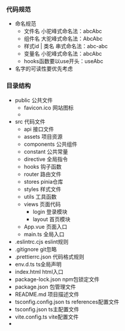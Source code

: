 ### 代码规范

* 命名规范
  * 文件名 小驼峰式命名法：abcAbc
  * 组件名 大驼峰式命名法：AbcAbc
  * 样式id | 类名 串式命名法：abc-abc
  * 变量名 小驼峰式命名法：abcAbc
  * hooks函数要以use开头：useAbc
* 名字的可读性要优先考虑

### 目录结构

* public				公共文件
  * favicon.ico			网站图标
  * 
* src					代码文件
  * api					接口文件
  * assets				项目资源
  * components			公共组件
  * constant				公共常量
  * directive				全局指令
  * hooks				钩子函数
  * router				路由文件
  * stores				pinia仓库
  * styles				样式文件
  * utils					工具函数
  * views				页面代码
    * login				登录模块
    * layout				首页模块
  * App.vue				页面入口
  * main.ts				全局入口
* .eslintrc.cjs			eslint规则
* .gitignore				git忽略
* .prettierrc.json			代码格式规则
* env.d.ts				ts全局声明
* index.html			html入口
* package-lock.json		npm包锁定文件
* package.json			包管理文件
* README.md			项目描述文件
* tsconfig.config.json		ts references配置文件
* tsconfig.json			ts主配置文件
* vite.config.ts			vite配置文件
*
